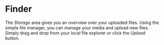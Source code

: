 # Finder
The _Storage_ area gives you an overview over your uploaded files. Using the simple file manager, you can manage your media and upload new files. Simply drag and drop from your local file explorer or click the _Upload_ button.
